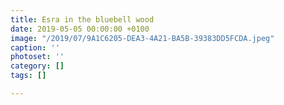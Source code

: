 ```yaml
---
title: Esra in the bluebell wood
date: 2019-05-05 00:00:00 +0100
image: "/2019/07/9A1C6205-DEA3-4A21-BA5B-39383DD5FCDA.jpeg"
caption: ''
photoset: ''
category: []
tags: []

---
```

